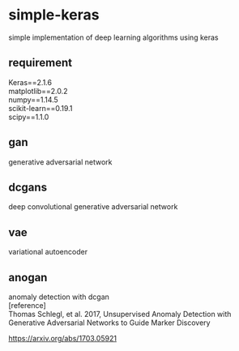 # simple-keras
simple implementation of deep learning algorithms using keras

## requirement
Keras==2.1.6  
matplotlib==2.0.2  
numpy==1.14.5  
scikit-learn==0.19.1  
scipy==1.1.0  

## gan
generative adversarial network
## dcgans
deep convolutional generative adversarial network
## vae
variational autoencoder
## anogan
anomaly detection with dcgan    
[reference]   
Thomas Schlegl, et al. 2017, Unsupervised Anomaly Detection with Generative Adversarial Networks to Guide Marker Discovery

<https://arxiv.org/abs/1703.05921>

